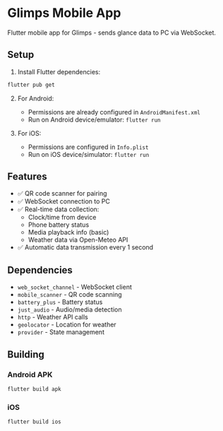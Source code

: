 # Glimps Mobile App

Flutter mobile app for Glimps - sends glance data to PC via WebSocket.

## Setup

1. Install Flutter dependencies:
```bash
flutter pub get
```

2. For Android:
   - Permissions are already configured in `AndroidManifest.xml`
   - Run on Android device/emulator: `flutter run`

3. For iOS:
   - Permissions are configured in `Info.plist`
   - Run on iOS device/simulator: `flutter run`

## Features

- ✅ QR code scanner for pairing
- ✅ WebSocket connection to PC
- ✅ Real-time data collection:
  - Clock/time from device
  - Phone battery status
  - Media playback info (basic)
  - Weather data via Open-Meteo API
- ✅ Automatic data transmission every 1 second

## Dependencies

- `web_socket_channel` - WebSocket client
- `mobile_scanner` - QR code scanning
- `battery_plus` - Battery status
- `just_audio` - Audio/media detection
- `http` - Weather API calls
- `geolocator` - Location for weather
- `provider` - State management

## Building

### Android APK
```bash
flutter build apk
```

### iOS
```bash
flutter build ios
```

